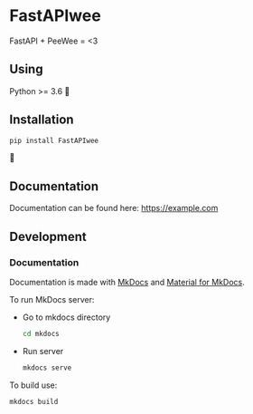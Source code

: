 # FastAPIwee
FastAPI + PeeWee = <3

## Using

Python >= 3.6 :snake:

## Installation

```python
pip install FastAPIwee
```

:tada:

## Documentation

Documentation can be found here: https://example.com

## Development

### Documentation

Documentation is made with [MkDocs](https://www.mkdocs.org) and [Material for MkDocs](https://squidfunk.github.io/mkdocs-material/).

To run MkDocs server:

- Go to mkdocs directory

    ```bash
    cd mkdocs
    ```

- Run server

    ```bash
    mkdocs serve
    ```

To build use:

```bash
mkdocs build
```

